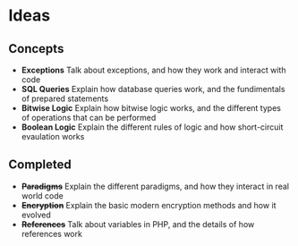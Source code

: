 Ideas
=====

## Concepts
* **Exceptions**
    Talk about exceptions, and how they work and interact with code
* **SQL Queries**
    Explain how database queries work, and the fundimentals of prepared statements
* **Bitwise Logic**
    Explain how bitwise logic works, and the different types of operations that can be performed
* **Boolean Logic**
    Explain the different rules of logic and how short-circuit evaulation works



## Completed

* ~~**Paradigms**~~ 
    Explain the different paradigms, and how they interact in real world code
* ~~**Encryption**~~
    Explain the basic modern encryption methods and how it evolved
* ~~**References**~~
    Talk about variables in PHP, and the details of how references work
   